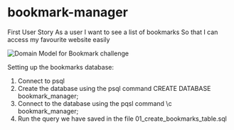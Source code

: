 # bookmark-manager

First User Story
As a user 
I want to see a list of bookmarks
So that I can access my favourite website easily


![Domain Model for Bookmark challenge](https://github.com/tatiananantes/bookmark-manager/blob/main/images/domain_model.png)


Setting up the bookmarks database:
1. Connect to psql
2. Create the database using the psql command CREATE DATABASE bookmark_manager;
3. Connect to the database using the pqsl command \c bookmark_manager;
4. Run the query we have saved in the file 01_create_bookmarks_table.sql
